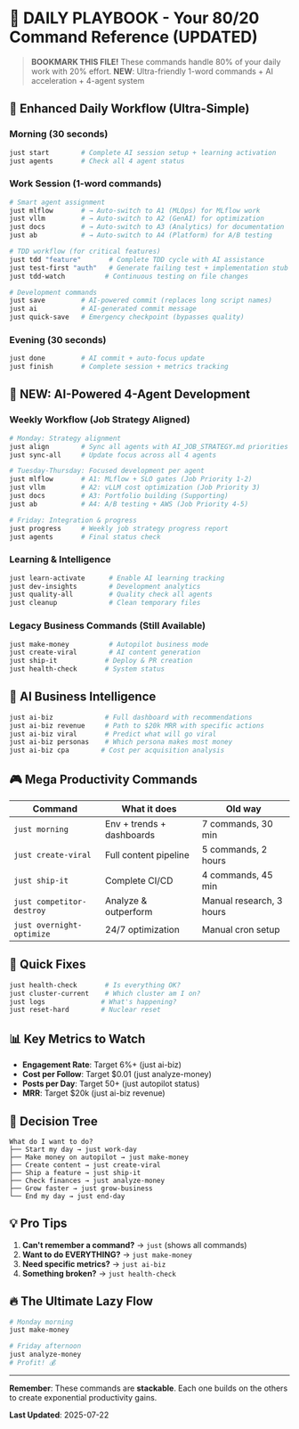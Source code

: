 # 🎯 DAILY PLAYBOOK - Your 80/20 Command Reference (UPDATED)

> **BOOKMARK THIS FILE!** These commands handle 80% of your daily work with 20% effort.
> **NEW**: Ultra-friendly 1-word commands + AI acceleration + 4-agent system

## 🌅 Enhanced Daily Workflow (Ultra-Simple)

### **Morning (30 seconds)**
```bash
just start        # Complete AI session setup + learning activation
just agents       # Check all 4 agent status
```

### **Work Session (1-word commands)**
```bash
# Smart agent assignment
just mlflow       # → Auto-switch to A1 (MLOps) for MLflow work
just vllm         # → Auto-switch to A2 (GenAI) for optimization
just docs         # → Auto-switch to A3 (Analytics) for documentation  
just ab           # → Auto-switch to A4 (Platform) for A/B testing

# TDD workflow (for critical features)
just tdd "feature"       # Complete TDD cycle with AI assistance
just test-first "auth"   # Generate failing test + implementation stub
just tdd-watch          # Continuous testing on file changes

# Development commands
just save         # AI-powered commit (replaces long script names)
just ai           # AI-generated commit message
just quick-save   # Emergency checkpoint (bypasses quality)
```

### **Evening (30 seconds)**
```bash
just done         # AI commit + auto-focus update
just finish       # Complete session + metrics tracking
```

## 🤖 **NEW: AI-Powered 4-Agent Development**

### **Weekly Workflow (Job Strategy Aligned)**
```bash
# Monday: Strategy alignment
just align        # Sync all agents with AI_JOB_STRATEGY.md priorities
just sync-all     # Update focus across all 4 agents

# Tuesday-Thursday: Focused development per agent
just mlflow       # A1: MLflow + SLO gates (Job Priority 1-2)
just vllm         # A2: vLLM cost optimization (Job Priority 3)
just docs         # A3: Portfolio building (Supporting)
just ab           # A4: A/B testing + AWS (Job Priority 4-5)

# Friday: Integration & progress
just progress     # Weekly job strategy progress report
just agents       # Final status check
```

### **Learning & Intelligence**
```bash
just learn-activate      # Enable AI learning tracking
just dev-insights        # Development analytics
just quality-all         # Quality check all agents
just cleanup             # Clean temporary files
```

### **Legacy Business Commands (Still Available)**
```bash
just make-money          # Autopilot business mode
just create-viral        # AI content generation
just ship-it            # Deploy & PR creation
just health-check       # System status
```

## 🧠 AI Business Intelligence

```bash
just ai-biz             # Full dashboard with recommendations
just ai-biz revenue     # Path to $20k MRR with specific actions
just ai-biz viral       # Predict what will go viral
just ai-biz personas    # Which persona makes most money
just ai-biz cpa        # Cost per acquisition analysis
```

## 🎮 Mega Productivity Commands

| Command | What it does | Old way |
|---------|--------------|---------|
| `just morning` | Env + trends + dashboards | 7 commands, 30 min |
| `just create-viral` | Full content pipeline | 5 commands, 2 hours |
| `just ship-it` | Complete CI/CD | 4 commands, 45 min |
| `just competitor-destroy` | Analyze & outperform | Manual research, 3 hours |
| `just overnight-optimize` | 24/7 optimization | Manual cron setup |

## 🚨 Quick Fixes

```bash
just health-check       # Is everything OK?
just cluster-current    # Which cluster am I on?
just logs              # What's happening?
just reset-hard        # Nuclear reset
```

## 📊 Key Metrics to Watch

- **Engagement Rate**: Target 6%+ (just ai-biz)
- **Cost per Follow**: Target $0.01 (just analyze-money)
- **Posts per Day**: Target 50+ (just autopilot status)
- **MRR**: Target $20k (just ai-biz revenue)

## 🎯 Decision Tree

```
What do I want to do?
├── Start my day → just work-day
├── Make money on autopilot → just make-money
├── Create content → just create-viral
├── Ship a feature → just ship-it
├── Check finances → just analyze-money
├── Grow faster → just grow-business
└── End my day → just end-day
```

## 💡 Pro Tips

1. **Can't remember a command?** → `just` (shows all commands)
2. **Want to do EVERYTHING?** → `just make-money`
3. **Need specific metrics?** → `just ai-biz`
4. **Something broken?** → `just health-check`

## 🔥 The Ultimate Lazy Flow

```bash
# Monday morning
just make-money

# Friday afternoon
just analyze-money
# Profit! 💰
```

---

**Remember**: These commands are **stackable**. Each one builds on the others to create exponential productivity gains.

**Last Updated**: 2025-07-22
